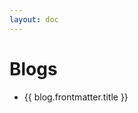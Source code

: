 ```yaml
---
layout: doc
---
```


<script setup>
  import {data as blogs} from './blogs/blog.data';
</script>

# Blogs

<ul>
  <li v-for="blog of blogs">
    <a :href="blog.url">{{ blog.frontmatter.title }}</a>
  </li>
</ul>
